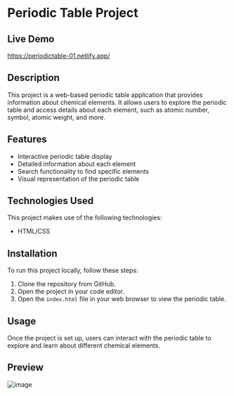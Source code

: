 # Periodic Table Project

## Live Demo 
https://periodictable-01.netlify.app/

## Description
This project is a web-based periodic table application that provides information about chemical elements.
It allows users to explore the periodic table and access details about each element, such as atomic number, symbol, atomic weight, and more.

## Features
- Interactive periodic table display
- Detailed information about each element
- Search functionality to find specific elements
- Visual representation of the periodic table

## Technologies Used
This project makes use of the following technologies:
- HTML/CSS

## Installation
To run this project locally, follow these steps:
1. Clone the repository from GitHub.
2. Open the project in your code editor.
3. Open the `index.html` file in your web browser to view the periodic table.

## Usage
Once the project is set up, users can interact with the periodic table to explore and learn about different chemical elements.

## Preview
![image](https://github.com/RafiaZeeshan14/Periodic-Table/assets/141746940/b096f4ca-93e7-4d30-a791-019ed89ec0f6)

